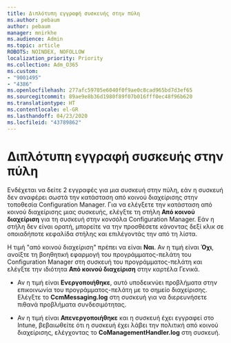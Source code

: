 ```yaml
---
title: Διπλότυπη εγγραφή συσκευής στην πύλη
ms.author: pebaum
author: pebaum
manager: mnirkhe
ms.audience: Admin
ms.topic: article
ROBOTS: NOINDEX, NOFOLLOW
localization_priority: Priority
ms.collection: Adm_O365
ms.custom:
- "9001495"
- "4386"
ms.openlocfilehash: 277afc59705e6040f0f9ae0c8cad965bd7d3ef65
ms.sourcegitcommit: 89ae9e8b36d1980f89f07b016fff0ec48f96b620
ms.translationtype: HT
ms.contentlocale: el-GR
ms.lasthandoff: 04/23/2020
ms.locfileid: "43789862"
---
```

# <a name="duplicate-device-record-in-the-portal"></a>Διπλότυπη εγγραφή συσκευής στην πύλη

Ενδέχεται να δείτε 2 εγγραφές για μια συσκευή στην πύλη, εάν η συσκευή δεν αναφέρει σωστά την κατάσταση από κοινού διαχείρισης στην τοποθεσία Configuration Manager. Για να ελέγξετε την κατάσταση από κοινού διαχείρισης μιας συσκευής, ελέγξτε τη στήλη **Από κοινού διαχείριση** για τη συσκευή στην κονσόλα Configuration Manager. Εάν η στήλη δεν είναι ορατή, μπορείτε να την προσθέσετε κάνοντας δεξί κλικ σε οποιαδήποτε κεφαλίδα στήλης και επιλέγοντάς την από τη λίστα.

Η τιμή "από κοινού διαχείριση" πρέπει να είναι **Ναι**. Αν η τιμή είναι **Όχι**, ανοίξτε τη βοηθητική εφαρμογή του προγράμματος-πελάτη του Configuration Manager στη συσκευή του προγράμματος-πελάτη και ελέγξτε την ιδιότητα **Από κοινού διαχείριση** στην καρτέλα Γενικά.

- Αν η τιμή είναι **Ενεργοποιήθηκε**, αυτό υποδεικνύει προβλήματα στην επικοινωνία του προγράμματος-πελάτη με το σημείο διαχείρισης. Ελέγξτε το **CcmMessaging.log** στη συσκευή για να διερευνήσετε πιθανά προβλήματα συνδεσιμότητας.

- Αν η τιμή είναι **Απενεργοποιήθηκε** και η συσκευή έχει εγγραφεί στο Intune, βεβαιωθείτε ότι η συσκευή έχει λάβει την πολιτική από κοινού διαχείρισης, ελέγχοντας το **CoManagementHandler.log** στη συσκευή.
